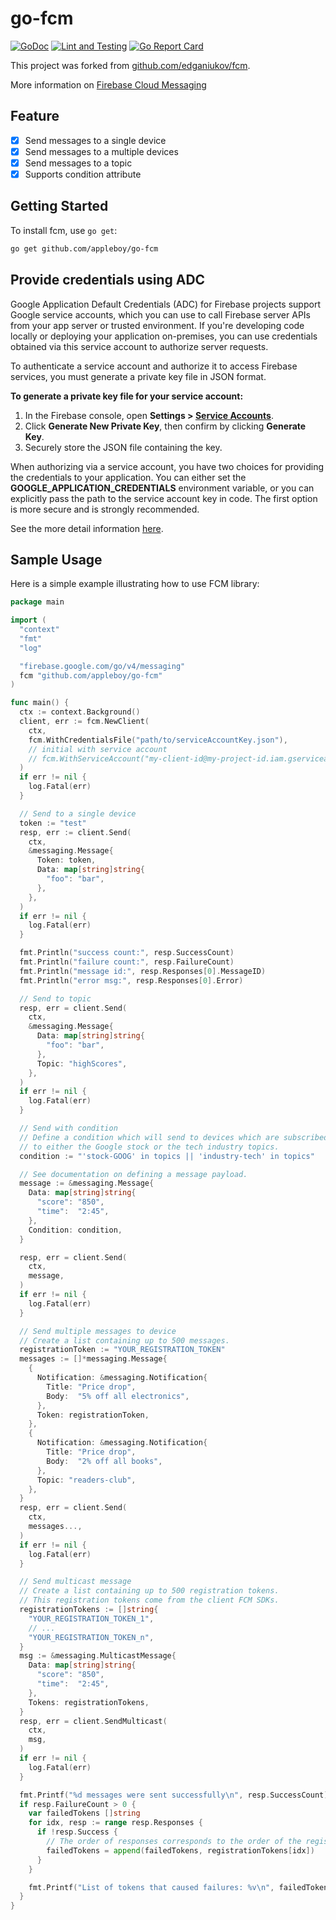 # go-fcm

[![GoDoc](https://pkg.go.dev/badge/github.com/appleboy/go-fcm)](https://pkg.go.dev/github.com/appleboy/go-fcm)
[![Lint and Testing](https://github.com/appleboy/go-fcm/actions/workflows/testing.yml/badge.svg?branch=master)](https://github.com/appleboy/go-fcm/actions/workflows/testing.yml)
[![Go Report Card](https://goreportcard.com/badge/github.com/appleboy/go-fcm)](https://goreportcard.com/report/github.com/appleboy/go-fcmm)

This project was forked from [github.com/edganiukov/fcm](https://github.com/edganiukov/fcm).

More information on [Firebase Cloud Messaging](https://firebase.google.com/docs/cloud-messaging/)

## Feature

* [x] Send messages to a single device
* [x] Send messages to a multiple devices
* [x] Send messages to a topic
* [x] Supports condition attribute

## Getting Started

To install fcm, use `go get`:

```bash
go get github.com/appleboy/go-fcm
```

## Provide credentials using ADC

Google Application Default Credentials (ADC) for Firebase projects support Google service accounts, which you can use to call Firebase server APIs from your app server or trusted environment. If you're developing code locally or deploying your application on-premises, you can use credentials obtained via this service account to authorize server requests.

To authenticate a service account and authorize it to access Firebase services, you must generate a private key file in JSON format.

**To generate a private key file for your service account:**

1. In the Firebase console, open **Settings > [Service Accounts][11]**.
2. Click **Generate New Private Key**, then confirm by clicking **Generate Key**.
3. Securely store the JSON file containing the key.

When authorizing via a service account, you have two choices for providing the credentials to your application. You can either set the **GOOGLE_APPLICATION_CREDENTIALS** environment variable, or you can explicitly pass the path to the service account key in code. The first option is more secure and is strongly recommended.

See the more detail information [here][12].

[11]: https://console.firebase.google.com/project/_/settings/serviceaccounts/adminsdk
[12]: https://firebase.google.com/docs/cloud-messaging/auth-server#provide-credentials-using-adc

## Sample Usage

Here is a simple example illustrating how to use FCM library:

```go
package main

import (
  "context"
  "fmt"
  "log"

  "firebase.google.com/go/v4/messaging"
  fcm "github.com/appleboy/go-fcm"
)

func main() {
  ctx := context.Background()
  client, err := fcm.NewClient(
    ctx,
    fcm.WithCredentialsFile("path/to/serviceAccountKey.json"),
    // initial with service account
    // fcm.WithServiceAccount("my-client-id@my-project-id.iam.gserviceaccount.com"),
  )
  if err != nil {
    log.Fatal(err)
  }

  // Send to a single device
  token := "test"
  resp, err := client.Send(
    ctx,
    &messaging.Message{
      Token: token,
      Data: map[string]string{
        "foo": "bar",
      },
    },
  )
  if err != nil {
    log.Fatal(err)
  }

  fmt.Println("success count:", resp.SuccessCount)
  fmt.Println("failure count:", resp.FailureCount)
  fmt.Println("message id:", resp.Responses[0].MessageID)
  fmt.Println("error msg:", resp.Responses[0].Error)

  // Send to topic
  resp, err = client.Send(
    ctx,
    &messaging.Message{
      Data: map[string]string{
        "foo": "bar",
      },
      Topic: "highScores",
    },
  )
  if err != nil {
    log.Fatal(err)
  }

  // Send with condition
  // Define a condition which will send to devices which are subscribed
  // to either the Google stock or the tech industry topics.
  condition := "'stock-GOOG' in topics || 'industry-tech' in topics"

  // See documentation on defining a message payload.
  message := &messaging.Message{
    Data: map[string]string{
      "score": "850",
      "time":  "2:45",
    },
    Condition: condition,
  }

  resp, err = client.Send(
    ctx,
    message,
  )
  if err != nil {
    log.Fatal(err)
  }

  // Send multiple messages to device
  // Create a list containing up to 500 messages.
  registrationToken := "YOUR_REGISTRATION_TOKEN"
  messages := []*messaging.Message{
    {
      Notification: &messaging.Notification{
        Title: "Price drop",
        Body:  "5% off all electronics",
      },
      Token: registrationToken,
    },
    {
      Notification: &messaging.Notification{
        Title: "Price drop",
        Body:  "2% off all books",
      },
      Topic: "readers-club",
    },
  }
  resp, err = client.Send(
    ctx,
    messages...,
  )
  if err != nil {
    log.Fatal(err)
  }

  // Send multicast message
  // Create a list containing up to 500 registration tokens.
  // This registration tokens come from the client FCM SDKs.
  registrationTokens := []string{
    "YOUR_REGISTRATION_TOKEN_1",
    // ...
    "YOUR_REGISTRATION_TOKEN_n",
  }
  msg := &messaging.MulticastMessage{
    Data: map[string]string{
      "score": "850",
      "time":  "2:45",
    },
    Tokens: registrationTokens,
  }
  resp, err = client.SendMulticast(
    ctx,
    msg,
  )
  if err != nil {
    log.Fatal(err)
  }

  fmt.Printf("%d messages were sent successfully\n", resp.SuccessCount)
  if resp.FailureCount > 0 {
    var failedTokens []string
    for idx, resp := range resp.Responses {
      if !resp.Success {
        // The order of responses corresponds to the order of the registration tokens.
        failedTokens = append(failedTokens, registrationTokens[idx])
      }
    }

    fmt.Printf("List of tokens that caused failures: %v\n", failedTokens)
  }
}
```
